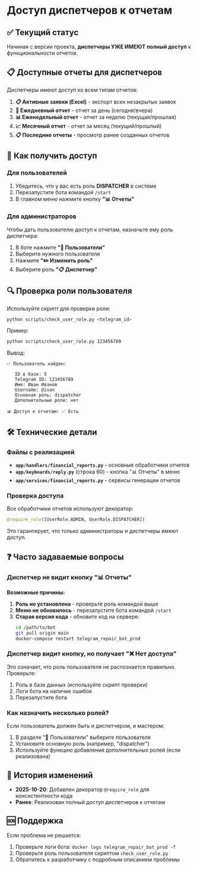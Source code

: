 # Доступ диспетчеров к отчетам

## ✅ Текущий статус

Начиная с версии проекта, **диспетчеры УЖЕ ИМЕЮТ полный доступ** к функциональности отчетов.

## 📋 Доступные отчеты для диспетчеров

Диспетчеры имеют доступ ко всем типам отчетов:

1. **📋 Активные заявки (Excel)** - экспорт всех незакрытых заявок
2. **📅 Ежедневный отчет** - отчет за день (сегодня/вчера)
3. **📊 Еженедельный отчет** - отчет за неделю (текущая/прошлая)
4. **📈 Месячный отчет** - отчет за месяц (текущий/прошлый)
5. **📋 Последние отчеты** - просмотр ранее созданных отчетов

## 🔑 Как получить доступ

### Для пользователей

1. Убедитесь, что у вас есть роль **DISPATCHER** в системе
2. Перезапустите бота командой `/start`
3. В главном меню нажмите кнопку **"📊 Отчеты"**

### Для администраторов

Чтобы дать пользователю доступ к отчетам, назначьте ему роль диспетчера:

1. В боте нажмите **"👤 Пользователи"**
2. Выберите нужного пользователя
3. Нажмите **"✏️ Изменить роль"**
4. Выберите роль **"📋 Диспетчер"**

## 🔍 Проверка роли пользователя

Используйте скрипт для проверки роли:

```bash
python scripts/check_user_role.py <telegram_id>
```

Пример:
```bash
python scripts/check_user_role.py 123456789
```

Вывод:
```
✅ Пользователь найден:

   ID в базе: 5
   Telegram ID: 123456789
   Имя: Иван Иванов
   Username: @ivan
   Основная роль: dispatcher
   Дополнительные роли: нет

📊 Доступ к отчетам: ✅ Есть
```

## 🛠️ Технические детали

### Файлы с реализацией

- **`app/handlers/financial_reports.py`** - основные обработчики отчетов
- **`app/keyboards/reply.py`** (строка 60) - кнопка "📊 Отчеты" в меню
- **`app/services/financial_reports.py`** - сервисы генерации отчетов

### Проверка доступа

Все обработчики отчетов используют декоратор:
```python
@require_role([UserRole.ADMIN, UserRole.DISPATCHER])
```

Это гарантирует, что только администраторы и диспетчеры имеют доступ.

## ❓ Часто задаваемые вопросы

### Диспетчер не видит кнопку "📊 Отчеты"

**Возможные причины:**

1. **Роль не установлена** - проверьте роль командой выше
2. **Меню не обновилось** - перезапустите бота командой `/start`
3. **Старая версия кода** - обновите код на сервере:
   ```bash
   cd /path/to/bot
   git pull origin main
   docker-compose restart telegram_repair_bot_prod
   ```

### Диспетчер видит кнопку, но получает "❌ Нет доступа"

Это означает, что роль пользователя не распознается правильно. Проверьте:

1. Роль в базе данных (используйте скрипт проверки)
2. Логи бота на наличие ошибок
3. Перезапустите бота

### Как назначить несколько ролей?

Если пользователь должен быть и диспетчером, и мастером:

1. В разделе "👤 Пользователи" выберите пользователя
2. Установите основную роль (например, "dispatcher")
3. Используйте функцию добавления дополнительных ролей (если реализована)

## 📝 История изменений

- **2025-10-20**: Добавлен декоратор `@require_role` для консистентности кода
- **Ранее**: Реализован полный доступ диспетчеров к отчетам

## 🆘 Поддержка

Если проблема не решается:

1. Проверьте логи бота: `docker logs telegram_repair_bot_prod -f`
2. Проверьте роль пользователя скриптом `check_user_role.py`
3. Обратитесь к разработчику с подробным описанием проблемы

